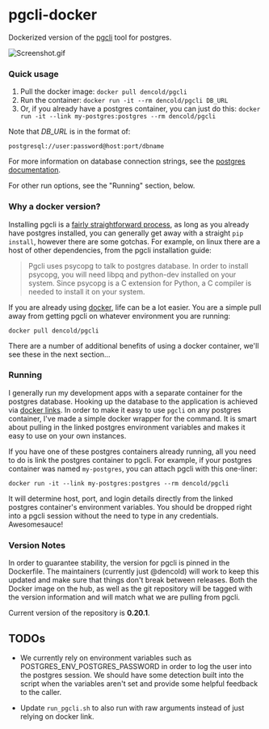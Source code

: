 # pgcli-docker
Dockerized version of the [pgcli](http://pgcli.com/) tool for postgres. 

![Screenshot.gif](https://raw.githubusercontent.com/dencold/pgcli-docker/master/screencap.gif)

### Quick usage

1. Pull the docker image: `docker pull dencold/pgcli`
2. Run the container: `docker run -it --rm dencold/pgcli DB_URL`
3. Or, if you already have a postgres container, you can just do this: `docker run -it --link my-postgres:postgres --rm dencold/pgcli`

Note that *DB_URL* is in the format of:

`postgresql://user:password@host:port/dbname`

For more information on database connection strings, see the [postgres documentation](http://www.postgresql.org/docs/current/static/libpq-connect.html#LIBPQ-CONNSTRING).

For other run options, see the "Running" section, below.

### Why a docker version?

Installing pgcli is a [fairly straightforward process](http://pgcli.com/install), as long as you already have postgres installed, you can generally get away with a straight `pip install`, however there are some gotchas. For example, on linux there are a host of other dependencies, from the pgcli installation guide:

> Pgcli uses psycopg to talk to postgres database. In order to install psycopg, you will need libpq and python-dev installed on your system. Since psycopg is a C extension for Python, a C compiler is needed to install it on your system.

If you are already using [docker](https://www.docker.com/), life can be a lot easier. You are a simple pull away from getting pgcli on whatever environment you are running:

`docker pull dencold/pgcli`

There are a number of additional benefits of using a docker container, we'll see these in the next section...

### Running

I generally run my development apps with a separate container for the postgres database. Hooking up the database to the application is achieved via [docker links](https://docs.docker.com/userguide/dockerlinks/). In order to make it easy to use `pgcli` on any postgres container, I've made a simple docker wrapper for the command. It is smart about pulling in the linked postgres environment variables and makes it easy to use on your own instances.

If you have one of these postgres containers already running, all you need to do is link the postgres container to pgcli. For example, if your postgres container was named `my-postgres`, you can attach pgcli with this one-liner:

```docker run -it --link my-postgres:postgres --rm dencold/pgcli```

It will determine host, port, and login details directly from the linked postgres container's environment variables. You should be dropped right into a pgcli session without the need to type in any credentials. Awesomesauce!

### Version Notes

In order to guarantee stability, the version for pgcli is pinned in the Dockerfile. The maintainers (currently just @dencold) will work to keep this updated and make sure that things don't break between releases. Both the Docker image on the hub, as well as the git repository will be tagged with the version information and will match what we are pulling from pgcli.

Current version of the repository is **0.20.1**.

## TODOs

* We currently rely on environment variables such as POSTGRES_ENV_POSTGRES_PASSWORD in order to log the user into the postgres session. We should have some detection built into the script when the variables aren't set and provide some helpful feedback to the caller.  

* Update `run_pgcli.sh` to also run with raw arguments instead of just relying on docker link.
